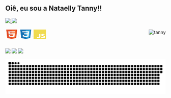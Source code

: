 ## Oiê, eu sou a Nataelly Tanny!! 

<div>
 <a href="https://github.com/nataellytanny">
 <img height="180em" src="https://github-readme-stats.vercel.app/api?username=nataellytanny&show_icons=true&theme=midnight-purple&include_all_commits=true&count_private=true"/>
 <img height="180em" src="https://github-readme-stats.vercel.app/api/top-langs/?username=nataellytanny&layout=compact&langs_count=7&theme=midnight-purple"/>
</div>
<div style="display: inline_block"><br>
 <img align="center" alt="tanny-HTML" height="30" width="40" src="https://raw.githubusercontent.com/devicons/devicon/master/icons/html5/html5-original.svg">
 <img align="center" alt="tanny-CSS" height="30" width="40" src="https://raw.githubusercontent.com/devicons/devicon/master/icons/css3/css3-original.svg">
 <img align="center" alt="tanny-Js" height="30" width="40" src="https://raw.githubusercontent.com/devicons/devicon/master/icons/javascript/javascript-plain.svg">
 <img align="right" alt="tanny" src="https://i.picasion.com/pic91/d73b685fb67f3e25998302191fd754b4.gif">
</div>

## 

 <div> 
  <a href="https://www.linkedin.com/in/nataellytanny/" target="_blank"><img src="https://img.shields.io/badge/-LinkedIn-%230077B5?style=for-the-badge&logo=linkedin&logoColor=white" target="_blank"></a> 
  <a href = "mailto:tannykotake@gmail.com"><img src="https://img.shields.io/badge/-Gmail-%23333?style=for-the-badge&logo=gmail&logoColor=white" target="_blank"></a>
  <a href="https://instagram.com/kotaketanny" target="_blank"><img src="https://img.shields.io/badge/-Instagram-%23E4405F?style=for-the-badge&logo=instagram&logoColor=white" target="_blank"></a>
  
  ![Snake animation](https://github.com/nataellytanny/nataellytanny/blob/output/github-contribution-grid-snake.svg)
  
 </div>
 
 

